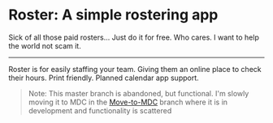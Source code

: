 # Roster: A simple rostering app

Sick of all those paid rosters... Just do it for free. Who cares. I want to help the world not scam it.

----

Roster is for easily staffing your team. Giving them an online place to check their hours. Print friendly. Planned calendar app support.

> Note: This master branch is abandoned, but functional. I'm slowly moving it to MDC in the [Move-to-MDC](https://github.com/LukeFlego/Roster/tree/Move-to-MDC) branch where it is in development and functionality is scattered
